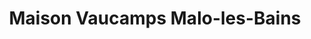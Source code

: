 ---
title: "Maison Vaucamps Malo-les-Bains"
url: /dunkerque/maison-vaucamps-malo-les-bains/
shop: Konditorei
---